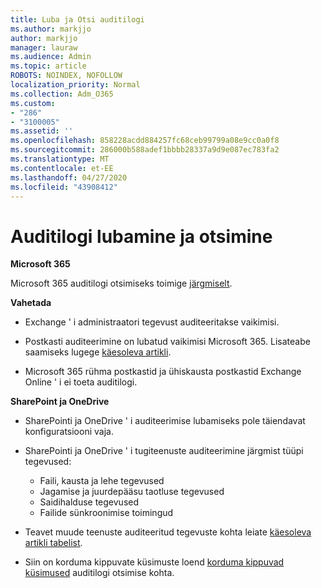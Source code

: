 ```yaml
---
title: Luba ja Otsi auditilogi
ms.author: markjjo
author: markjjo
manager: lauraw
ms.audience: Admin
ms.topic: article
ROBOTS: NOINDEX, NOFOLLOW
localization_priority: Normal
ms.collection: Adm_O365
ms.custom:
- "286"
- "3100005"
ms.assetid: ''
ms.openlocfilehash: 858228acdd884257fc68ceb99799a08e9cc0a0f8
ms.sourcegitcommit: 286000b588adef1bbbb28337a9d9e087ec783fa2
ms.translationtype: MT
ms.contentlocale: et-EE
ms.lasthandoff: 04/27/2020
ms.locfileid: "43908412"
---
```

# <a name="enable-and-search-the-audit-log"></a>Auditilogi lubamine ja otsimine

**Microsoft 365**

Microsoft 365 auditilogi otsimiseks toimige [järgmiselt](https://docs.microsoft.com/office365/securitycompliance/search-the-audit-log-in-security-and-compliance#search-the-audit-log).

**Vahetada**

- Exchange ' i administraatori tegevust auditeeritakse vaikimisi.

- Postkasti auditeerimine on lubatud vaikimisi Microsoft 365. Lisateabe saamiseks lugege [käesoleva artikli](https://docs.microsoft.com/office365/securitycompliance/enable-mailbox-auditing).

- Microsoft 365 rühma postkastid ja ühiskausta postkastid Exchange Online ' i ei toeta auditilogi.

**SharePoint ja OneDrive**

- SharePointi ja OneDrive ' i auditeerimise lubamiseks pole täiendavat konfiguratsiooni vaja.

- SharePointi ja OneDrive ' i tugiteenuste auditeerimine järgmist tüüpi tegevused:

    - Faili, kausta ja lehe tegevused
    - Jagamise ja juurdepääsu taotluse tegevused
    - Saidihalduse tegevused
    - Failide sünkroonimise toimingud

- Teavet muude teenuste auditeeritud tegevuste kohta leiate [käesoleva artikli tabelist](https://docs.microsoft.com/office365/securitycompliance/search-the-audit-log-in-security-and-compliance#audited-activities).

- Siin on korduma kippuvate küsimuste loend [korduma kippuvad küsimused](https://docs.microsoft.com/office365/securitycompliance/search-the-audit-log-in-security-and-compliance#frequently-asked-questions) auditilogi otsimise kohta.